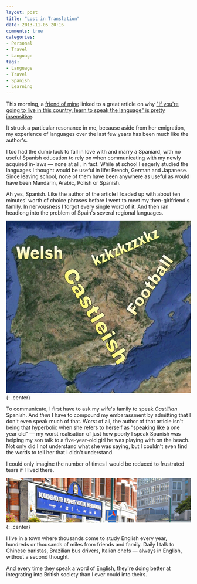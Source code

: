 ```yaml
---
layout: post
title: "Lost in Translation"
date: 2013-11-05 20:16
comments: true
categories: 
- Personal
- Travel
- Language
tags:
- Language
- Travel
- Spanish
- Learning
---
```


This morning, a [friend of mine](https://twitter.com/unsteadyfooting) linked to a great article on why ["If you're going to live in this country, learn to speak the language" is pretty insensitive](https://medium.com/dear-blank/3e5376c348c3).

It struck a particular resonance in me, because aside from her emigration, my experience of languages over the last few years has been much like the author's.

I too had the dumb luck to fall in love with and marry a Spaniard, with no useful Spanish education to rely on when communicating with my newly acquired in-laws &mdash; none at all, in fact. While at school I eagerly studied the languages I thought would be useful in life: French, German and Japanese. Since leaving school, none of them have been anywhere as useful as would have been Mandarin, Arabic, Polish or Spanish.

Ah yes, Spanish. Like the author of the article I loaded up with about ten minutes' worth of choice phrases before I went to meet my then-girlfriend's family. In nervousness I forgot every single word of it. And then ran headlong into the problem of Spain's several regional languages.

![The Languages of Spain](/blog/2013/11/languagesofspain.jpg){: .center}

To communicate, I first have to ask my wife's family to speak *Castillian* Spanish. And *then* I have to compound my embarassment by admitting that I don't even speak much of that. Worst of all, the author of that article isn't being that hyperbolic when she refers to herself as "speaking like a one year old" &mdash; my worst realisation of just how poorly I speak Spanish was helping my son talk to a five-year-old girl he was playing with on the beach. Not only did I not understand what she was saying, but I couldn't even find the words to tell her that I didn't understand.

I could only imagine the number of times I would be reduced to frustrated tears if I lived there.

![A Language College in Bournemouth](/blog/2013/11/bournemouth-lang.jpg){: .center}

I live in a town where thousands come to study English every year, hundreds or thousands of miles from friends and family. Daily I talk to Chinese baristas, Brazilian bus drivers, Italian chefs &mdash; always in English, without a second thought.

And every time they speak a word of English, they're doing better at integrating into British society than I ever could into theirs.